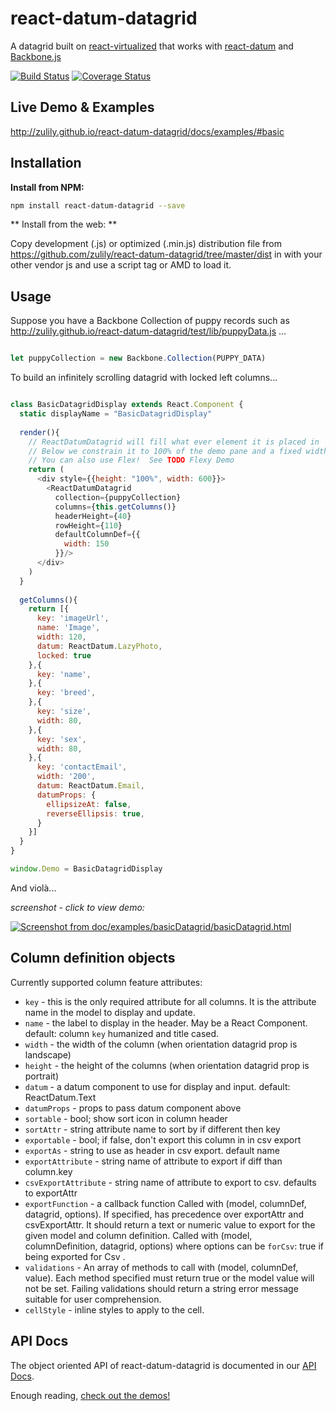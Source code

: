 react-datum-datagrid
====================

A datagrid built on [react-virtualized](https://github.com/bvaughn/react-virtualized) that works with 
[react-datum](https://github.com/zulily/react-datum) and [Backbone.js](http://backbonejs.org/)

[![Build Status](https://travis-ci.org/zulily/react-datum.svg?branch=master)](https://travis-ci.org/zulily/react-datum)
[![Coverage Status](https://coveralls.io/repos/github/zulily/react-datum/badge.svg?branch=master)](https://coveralls.io/github/zulily/react-datum?branch=master)


## Live Demo & Examples
http://zulily.github.io/react-datum-datagrid/docs/examples/#basic


## Installation

**Install from NPM:**
```bash
npm install react-datum-datagrid --save
```

** Install from the web: **

Copy development (.js) or optimized (.min.js) distribution file from https://github.com/zulily/react-datum-datagrid/tree/master/dist in with your other vendor js and use a script tag or AMD to load it.  

## Usage
Suppose you have a Backbone Collection of puppy records such as http://zulily.github.io/react-datum-datagrid/test/lib/puppyData.js ...

```javascript

let puppyCollection = new Backbone.Collection(PUPPY_DATA)
```

To build an infinitely scrolling datagrid with locked left columns...

```javascript 

class BasicDatagridDisplay extends React.Component {
  static displayName = "BasicDatagridDisplay"
  
  render(){
    // ReactDatumDatagrid will fill what ever element it is placed in
    // Below we constrain it to 100% of the demo pane and a fixed width of 600px
    // You can also use Flex!  See TODO Flexy Demo
    return (
      <div style={{height: "100%", width: 600}}>
        <ReactDatumDatagrid 
          collection={puppyCollection}
          columns={this.getColumns()}
          headerHeight={40}
          rowHeight={110}
          defaultColumnDef={{
            width: 150
          }}/>
      </div>
    )
  }
  
  getColumns(){
    return [{
      key: 'imageUrl',
      name: 'Image',
      width: 120,
      datum: ReactDatum.LazyPhoto,
      locked: true
    },{
      key: 'name',
    },{
      key: 'breed',
    },{
      key: 'size',
      width: 80,
    },{
      key: 'sex',
      width: 80,
    },{
      key: 'contactEmail',
      width: '200',
      datum: ReactDatum.Email,
      datumProps: {
        ellipsizeAt: false,
        reverseEllipsis: true,
      }
    }]
  }
}

window.Demo = BasicDatagridDisplay

```
And violà...


*screenshot - click to view demo:*

[<img alt="Screenshot from doc/examples/basicDatagrid/basicDatagrid.html" src="http://zulily.github.io/react-datum-datagrid/img/docs/basicDatagridDemo.png"
/>](http://zulily.github.io/react-datum-datagrid/docs/examples/#basic)


## Column definition objects
Currently supported column feature attributes:
  - `key`                 - this is the only required attribute for all columns.  It is the attribute name in the model to display and update.
  - `name`                - the label to display in the header. May be a React Component. default: column `key` humanized and title cased. 
  - `width`                - the width of the column (when orientation datagrid prop is landscape) 
  - `height`               - the height of the columns (when orientation datagrid prop is portrait) 
  - `datum`                - a datum component to use for display and input. default: ReactDatum.Text 
  - `datumProps`           - props to pass datum component above 
  - `sortable`             - bool; show sort icon in column header 
  - `sortAttr`             - string attribute name to sort by if different then key 
  - `exportable`           - bool; if false, don't export this column in in csv export 
  - `exportAs`             - string to use as header in csv export. default name 
  - `exportAttribute`      - string name of attribute to export if diff than column.key 
  - `csvExportAttribute`   - string name of attribute to export to csv. defaults to exportAttr 
  - `exportFunction`       - a callback function Called with (model, columnDef, datagrid, options). If specified, has precedence over exportAttr and csvExportAttr. It should return a text or numeric value to export for the given model and column definition. Called with (model, columnDefinition, datagrid, options) where options can be `forCsv`: true if being exported for Csv .
  - `validations`          - An array of methods to call with (model, columnDef, value). Each method specified must return true or the model value will not be set. Failing validations should return a string error message suitable for user comprehension. 
  - `cellStyle`            - inline styles to apply to the cell. 


## API Docs
The object oriented API of react-datum-datagrid is documented in our [API Docs](http://zulily.github.io/react-datum-datagrid/docs/api).   

Enough reading, [check out the demos!](http://zulily.github.io/react-datum/docs/examples/)
